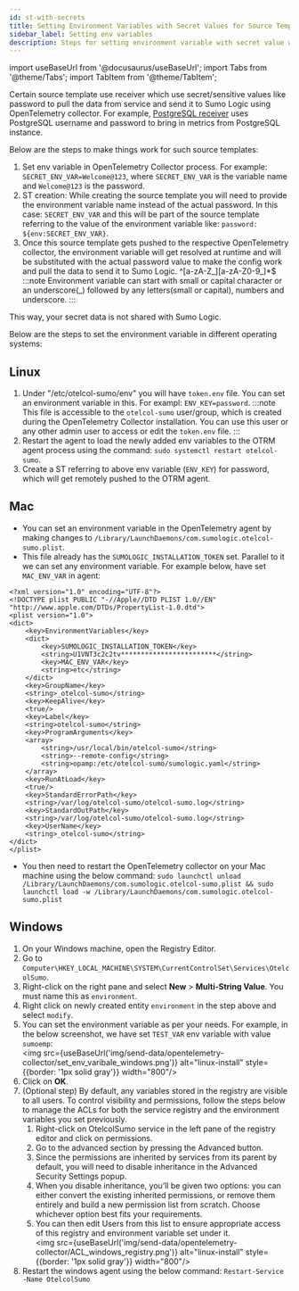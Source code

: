 ```yaml
---
id: st-with-secrets
title: Setting Environment Variables with Secret Values for Source Templates
sidebar_label: Setting env variables
description: Steps for setting environment variable with secret value which can be used by source template at runtime in a remotely managed OpenTelemetry collector.
---
```


import useBaseUrl from '@docusaurus/useBaseUrl';
import Tabs from '@theme/Tabs';
import TabItem from '@theme/TabItem';

<head>
  <meta name="robots" content="noindex" />
</head>

Certain source template use receiver which use secret/sensitive values like password to pull the data from service and send it to Sumo Logic using OpenTelemetry collector. For example, [PostgreSQL receiver](https://github.com/open-telemetry/opentelemetry-collector-contrib/tree/main/receiver/postgresqlreceiver) uses PostgreSQL username and password to bring in metrics from PostgreSQL instance. 

Below are the steps to make things work for such source templates:

1. Set env variable in OpenTelemetry Collector process. For example: `SECRET_ENV_VAR=Welcome@123`, where `SECRET_ENV_VAR` is the variable name and `Welcome@123` is the password.
2. ST creation: While creating the source template you will need to provide the environment variable name instead of the actual password. In this case: `SECRET_ENV_VAR` and this will be part of the source template referring to the value of the environment variable like: `password: ${env:SECRET_ENV_VAR}`.
3. Once this source template gets pushed to the respective OpenTelemetry collector, the environment variable will get resolved at runtime and will be substituted with the actual password value to make the config work and pull the data to send it to Sumo Logic.
^[a-zA-Z_][a-zA-Z0-9_]*$
:::note
Environment variable can start with small or capital character or an underscore(_) followed by any letters(small or capital), numbers and underscore. 
:::

This way, your secret data is not shared with Sumo Logic.

Below are the steps to set the environment variable in different operating systems:

## Linux
1. Under "/etc/otelcol-sumo/env" you will have `token.env` file. You can set an environment variable in this. For exampl: `ENV_KEY=password`.
   :::note
   This file is accessible to the `otelcol-sumo` user/group, which is created during the OpenTelemetry Collector installation. You can use this user or any other admin user to access or edit the `token.env` file.
   :::
2. Restart the agent to load the newly added env variables to the OTRM agent process using the command: `sudo systemctl restart otelcol-sumo`.
3. Create a ST referring to above env variable (`ENV_KEY`) for password, which will get remotely pushed to the OTRM agent.

## Mac
- You can set an environment variable in the OpenTelemetry agent by making changes to `/Library/LaunchDaemons/com.sumologic.otelcol-sumo.plist`. 
- This file already has the `SUMOLOGIC_INSTALLATION_TOKEN` set. Parallel to it we can set any environment variable. For example below, have set `MAC_ENV_VAR` in agent:

```
<?xml version="1.0" encoding="UTF-8"?>
<!DOCTYPE plist PUBLIC "-//Apple//DTD PLIST 1.0//EN" "http://www.apple.com/DTDs/PropertyList-1.0.dtd">
<plist version="1.0">
<dict>
	<key>EnvironmentVariables</key>
	<dict>
		<key>SUMOLOGIC_INSTALLATION_TOKEN</key>
		<string>U1VNT3c2c2tv************************</string>
		<key>MAC_ENV_VAR</key>
		<string>etc</string>
	</dict>
	<key>GroupName</key>
	<string>_otelcol-sumo</string>
	<key>KeepAlive</key>
	<true/>
	<key>Label</key>
	<string>otelcol-sumo</string>
	<key>ProgramArguments</key>
	<array>
		<string>/usr/local/bin/otelcol-sumo</string>
		<string>--remote-config</string>
		<string>opamp:/etc/otelcol-sumo/sumologic.yaml</string>
	</array>
	<key>RunAtLoad</key>
	<true/>
	<key>StandardErrorPath</key>
	<string>/var/log/otelcol-sumo/otelcol-sumo.log</string>
	<key>StandardOutPath</key>
	<string>/var/log/otelcol-sumo/otelcol-sumo.log</string>
	<key>UserName</key>
	<string>_otelcol-sumo</string>
</dict>
</plist>
```
- You then need to restart the OpenTelemetry collector on your Mac machine using the below command: 
`sudo launchctl unload /Library/LaunchDaemons/com.sumologic.otelcol-sumo.plist && sudo launchctl load -w /Library/LaunchDaemons/com.sumologic.otelcol-sumo.plist`

## Windows

1. On your Windows machine, open the Registry Editor.
2. Go to `Computer\HKEY_LOCAL_MACHINE\SYSTEM\CurrentControlSet\Services\OtelcolSumo`.
3. Right-click on the right pane and select **New** > **Multi-String Value**. You must name this as `environment`.
4. Right click on newly created entity `environment` in the step above and select `modify`.
5. You can set the environment variable as per your needs. For example, in the below screenshot, we have set `TEST_VAR` env variable with value `sumoemp`:<br/><img src={useBaseUrl('img/send-data/opentelemetry-collector/set_env_varibale_windows.png')} alt="linux-install" style={{border: '1px solid gray'}} width="800"/>
6. Click on **OK**.
7. (Optional step) By default, any variables stored in the registry are visible to all users. To control visibility and permissions, follow the steps below to manage the ACLs for both the service registry and the environment variables you set previously.
    1. Right-click on OtelcolSumo service in the left pane of the registry editor and click on permissions.
    1. Go to the advanced section by pressing the Advanced button.
    1. Since the permissions are inherited by services from its parent by default, you will need to disable inheritance in the Advanced Security Settings popup.
    1. When you disable inheritance, you’ll be given two options: you can either convert the existing inherited permissions, or remove them entirely and build a new permission list from scratch. Choose whichever option best fits your requirements. 
    1. You can then edit Users from this list to ensure appropriate access of this registry and environment variable set under it.<br/><img src={useBaseUrl('img/send-data/opentelemetry-collector/ACL_windows_registry.png')} alt="linux-install" style={{border: '1px solid gray'}} width="800"/>
8. Restart the windows agent using the below command: 
`Restart-Service -Name OtelcolSumo` 

